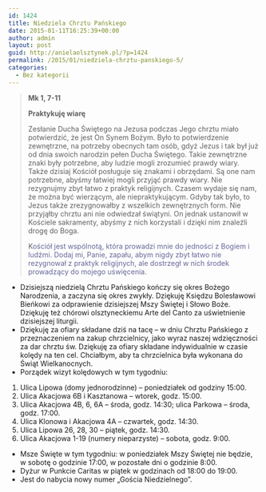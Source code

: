 ```yaml
---
id: 1424
title: Niedziela Chrztu Pańskiego
date: 2015-01-11T16:25:39+00:00
author: admin
layout: post
guid: http://anielaolsztynek.pl/?p=1424
permalink: /2015/01/niedziela-chrztu-panskiego-5/
categories:
  - Bez kategorii
---
```

> **Mk 1, 7-11**
> 
> **Praktykuję wiarę**
> 
> Zesłanie Ducha Świętego na Jezusa podczas Jego chrztu miało potwierdzić, że jest On Synem Bożym. Było to potwierdzenie zewnętrzne, na potrzeby obecnych tam osób, gdyż Jezus i tak był już od dnia swoich narodzin pełen Ducha Świętego. Takie zewnętrzne znaki były potrzebne, aby ludzie mogli zrozumieć prawdy wiary. Także dzisiaj Kościół posługuje się znakami i obrzędami. Są one nam potrzebne, abyśmy łatwiej mogli przyjąć prawdy wiary. Nie rezygnujmy zbyt łatwo z praktyk religijnych. Czasem wydaje się nam, że można być wierzącym, ale niepraktykującym. Gdyby tak było, to Jezus także zrezygnowałby z wszelkich zewnętrznych form. Nie przyjąłby chrztu ani nie odwiedzał świątyni. On jednak ustanowił w Kościele sakramenty, abyśmy z nich korzystali i dzięki nim znaleźli drogę do Boga.
> 
> K<span style="color: #666699;">ościół jest wspólnotą, która prowadzi mnie do jedności z Bogiem i ludźmi. Dodaj mi, Panie, zapału, abym nigdy zbyt łatwo nie rezygnował z praktyk religijnych, ale dostrzegł w nich środek prowadzący do mojego uświęcenia.</span>

  * Dzisiejszą niedzielą Chrztu Pańskiego kończy się okres Bożego Narodzenia, a zaczyna się okres zwykły. Dziękuję Księdzu Bolesławowi Bieńkowi za odprawienie dzisiejszej Mszy Świętej i Słowo Boże. Dziękuję też chórowi olsztyneckiemu Arte del Canto za uświetnienie dzisiejszej liturgii.
  * Dziękuję za ofiary składane dziś na tacę &#8211; w dniu Chrztu Pańskiego z przeznaczeniem na zakup chrzcielnicy, jako wyraz naszej wdzięczności za dar chrztu św. Dziękuję za ofiary składane indywidualnie w czasie kolędy na ten cel. Chciałbym, aby ta chrzcielnica była wykonana do Świąt Wielkanocnych.
  * Porządek wizyt kolędowych w tym tygodniu:

 <span style="font-size: 16px;"></span>

  1. Ulica Lipowa (domy jednorodzinne) &#8211; poniedziałek od godziny 15:00.
  2. Ulica Akacjowa 6B i Kasztanowa &#8211; wtorek, godz. 15:00.
  3. Ulica Akacjowa 4B, 6, 6A &#8211; środa, godz. 14:30; ulica Parkowa &#8211; środa, godz. 17:00.
  4. Ulica Klonowa i Akacjowa 4A &#8211; czwartek, godz. 14:30.
  5. Ulica Lipowa 26, 28, 30 &#8211; piątek, godz. 14:30.
  6. Ulica Akacjowa 1-19 (numery nieparzyste) &#8211; sobota, godz. 9:00.

  * Msze Święte w tym tygodniu: w poniedziałek Mszy Świętej nie będzie, w sobotę o godzinie 17:00, w pozostałe dni o godzinie 8:00.
  * Dyżur w Punkcie Caritas w piątek w godzinach od 18:00 do 19:00.
  * Jest do nabycia nowy numer &#8222;Gościa Niedzielnego&#8221;.